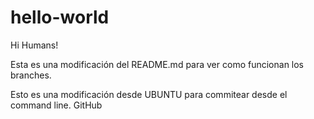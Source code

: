 # hello-world

Hi Humans!

Esta es una modificación del README.md para ver como funcionan los branches.

Esto es una modificación desde UBUNTU para commitear desde el command line.
GitHub
